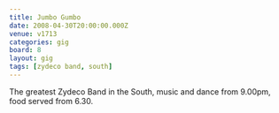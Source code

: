 ```yaml
---
title: Jumbo Gumbo
date: 2008-04-30T20:00:00.000Z
venue: v1713
categories: gig
board: 8
layout: gig
tags: [zydeco band, south]
---
```

The greatest Zydeco Band in the South, music and dance from 9.00pm, food served from 6.30.
